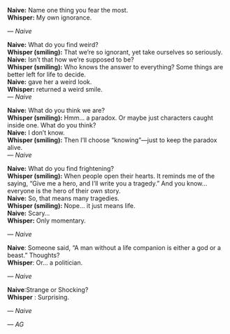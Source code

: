 **Naive:** Name one thing you fear the most.  
**Whisper:** My own ignorance.

— *Naive*



**Naive:** What do you find weird?  
**Whisper (smiling):** That we’re so ignorant, yet take ourselves so seriously.  
**Naive:** Isn’t that how we’re supposed to be?  
**Whisper (smiling):** Who knows the answer to everything? Some things are better left for life to decide.  
**Naive:** gave her a weird look.  
**Whisper:** returned a weird smile.  
— *Naive*  



**Naive:** What do you think we are?  
**Whisper (smiling):** Hmm… a paradox. Or maybe just characters caught inside one. What do you think?  
**Naive:** I don’t know.  
**Whisper (smiling):** Then I’ll choose “knowing”—just to keep the paradox alive.  
— *Naive*  



**Naive:** What do you find frightening?   
**Whisper (smiling):** When people open their hearts. It reminds me of the saying, “Give me a hero, and I’ll write you a tragedy.” And you know… everyone is the hero of their own story.   
**Naive:** So, that means many tragedies.   
**Whisper (smiling):** Nope… it just means life.   
**Naive:** Scary…   
**Whisper:** Only momentary.   

— *Naive*  

**Naive**: Someone said, “A man without a life companion is either a god or a beast.” Thoughts?  
**Whisper**: Or… a politician.  

— *Naive*   


**Naive**:Strange or Shocking?  
**Whisper** : Surprising.    

 — *Naive*    

— *AG* 

